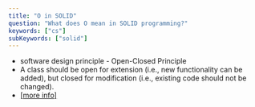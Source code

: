 ```yaml
---
title: "O in SOLID"
question: "What does O mean in SOLID programming?"
keywords: ["cs"]
subKeywords: ["solid"]
---
```


<ul class='list-disc marker:text-white'>
<li>software design principle - Open-Closed Principle</li>
<li>A class should be open for extension (i.e., new functionality can be added), 
but closed for modification (i.e., existing code should not be changed).</li>
<li><a class="text-blue-500" href="https://www.youtube.com/watch?v=kF7rQmSRlq0">[more info]</a></li>
</ul>
